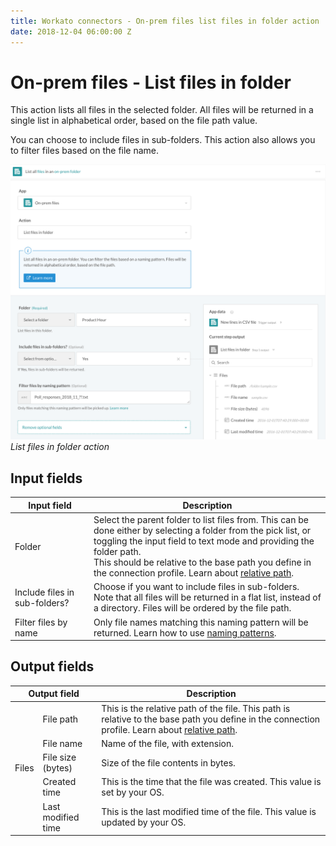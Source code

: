 ```yaml
---
title: Workato connectors - On-prem files list files in folder action
date: 2018-12-04 06:00:00 Z
---
```


# On-prem files - List files in folder

This action lists all files in the selected folder. All files will be returned in a single list in alphabetical order, based on the file path value.

You can choose to include files in sub-folders. This action also allows you to filter files based on the file name.

![List files in folder action](/assets/images/connectors/on-prem-files/list-files-action.png)
*List files in folder action*

## Input fields

<table class="unchanged rich-diff-level-one">
  <thead>
    <tr>
      <th width='25%'>Input field</th>
      <th>Description</th>
    </tr>
  </thead>
  <tbody>
    <tr>
      <td>Folder</td>
      <td>
        Select the parent folder to list files from. This can be done either by selecting a folder from the pick list, or toggling the input field to text mode and providing the folder path.<br>
        This should be relative to the base path you define in the connection profile. Learn about <a href="/connectors/on-prem-files.md#relative-path">relative path</a>.</td>
      </td>
    </tr>
    <tr>
      <td>Include files in sub-folders?</td>
      <td>
        Choose if you want to include files in sub-folders. Note that all files will be returned in a flat list, instead of a directory. Files will be ordered by the file path.
      </td>
    </tr>
    <tr>
      <td>Filter files by name</td>
      <td>Only file names matching this naming pattern will be returned. Learn how to use <a href="/connectors/on-prem-files.md#naming-pattern">naming patterns</a>.</td>
    </tr>
  </tbody>
</table>

## Output fields

<table class="unchanged rich-diff-level-one">
  <thead>
    <tr>
      <th colspan=2>Output field</th>
      <th>Description</th>
    </tr>
  </thead>
  <tbody>
    <tr>
      <td rowspan=5>Files</td>
      <td>File path</td>
      <td>This is the relative path of the file. This path is relative to the base path you define in the connection profile. Learn about <a href="/connectors/on-prem-files.md#relative-path">relative path</a>.</td>
    </tr>
    <tr>
      <td>File name</td>
      <td>Name of the file, with extension.</td>
    </tr>
    <tr>
      <td>File size (bytes)</td>
      <td>Size of the file contents in bytes.</td>
    </tr>
    <tr>
      <td>Created time</td>
      <td>This is the time that the file was created. This value is set by your OS.</td>
    </tr>
    <tr>
      <td>Last modified time</td>
      <td>This is the last modified time of the file. This value is updated by your OS.</td>
    </tr>
  </tbody>
</table>
